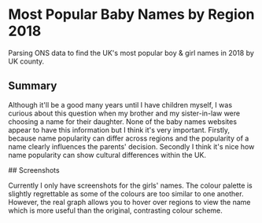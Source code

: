 # Most Popular Baby Names by Region 2018
Parsing ONS data to find the UK's most popular boy &amp; girl names in 2018 by UK county.

## Summary

Although it'll be a good many years until I have children myself, I was curious about this question when my brother and my sister-in-law
were choosing a name for their daughter. None of the baby names websites appear to have this information but I think it's very important.
Firstly, because name popularity can differ across regions and the popularity of a name clearly influences the parents' decision. Secondly
I think it's nice how name popularity can show cultural differences within the UK.

## Screenshots

Currently I only have screenshots for the girls' names. The colour palette is slightly regrettable as some of the colours are too similar to one another.
However, the real graph allows you to hover over regions to view the name which is more useful than the original, contrasting colour scheme.

